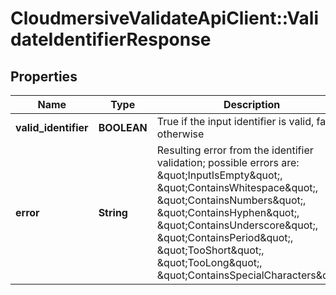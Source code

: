 # CloudmersiveValidateApiClient::ValidateIdentifierResponse

## Properties
Name | Type | Description | Notes
------------ | ------------- | ------------- | -------------
**valid_identifier** | **BOOLEAN** | True if the input identifier is valid, false otherwise | [optional] 
**error** | **String** | Resulting error from the identifier validation; possible errors are: \&quot;InputIsEmpty\&quot;, \&quot;ContainsWhitespace\&quot;, \&quot;ContainsNumbers\&quot;, \&quot;ContainsHyphen\&quot;, \&quot;ContainsUnderscore\&quot;, \&quot;ContainsPeriod\&quot;, \&quot;TooShort\&quot;, \&quot;TooLong\&quot;, \&quot;ContainsSpecialCharacters\&quot; | [optional] 


